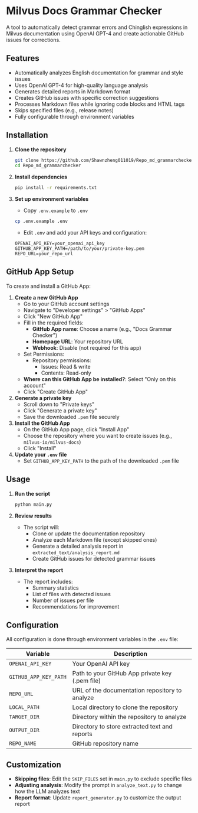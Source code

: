 # Milvus Docs Grammar Checker

A tool to automatically detect grammar errors and Chinglish expressions in Milvus documentation using OpenAI GPT-4 and create actionable GitHub issues for corrections.

## Features

- Automatically analyzes English documentation for grammar and style issues
- Uses OpenAI GPT-4 for high-quality language analysis
- Generates detailed reports in Markdown format
- Creates GitHub issues with specific correction suggestions
- Processes Markdown files while ignoring code blocks and HTML tags
- Skips specified files (e.g., release notes)
- Fully configurable through environment variables

## Installation

1. **Clone the repository**

   ```bash
   git clone https://github.com/Shawnzheng011019/Repo_md_grammarchecker.git
   cd Repo_md_grammarchecker
   ```

2. **Install dependencies**

   ```bash
   pip install -r requirements.txt
   ```

3. **Set up environment variables**

   - Copy `.env.example` to `.env`

   ```bash
   cp .env.example .env
   ```

   - Edit `.env` and add your API keys and configuration:

   ```env
   OPENAI_API_KEY=your_openai_api_key
   GITHUB_APP_KEY_PATH=/path/to/your/private-key.pem
   REPO_URL=your_repo_url
   ```

## GitHub App Setup

To create and install a GitHub App:

1. **Create a new GitHub App**
   - Go to your GitHub account settings
   - Navigate to "Developer settings" > "GitHub Apps"
   - Click "New GitHub App"
   - Fill in the required fields:
     - **GitHub App name**: Choose a name (e.g., "Docs Grammar Checker")
     - **Homepage URL**: Your repository URL
     - **Webhook**: Disable (not required for this app)
   - Set Permissions:
     - Repository permissions:
       - Issues: Read & write
       - Contents: Read-only
   - **Where can this GitHub App be installed?**: Select "Only on this account"
   - Click "Create GitHub App"
2. **Generate a private key**
   - Scroll down to "Private keys"
   - Click "Generate a private key"
   - Save the downloaded `.pem` file securely
3. **Install the GitHub App**
   - On the GitHub App page, click "Install App"
   - Choose the repository where you want to create issues (e.g., `milvus-io/milvus-docs`)
   - Click "Install"
4. **Update your `.env` file**
   - Set `GITHUB_APP_KEY_PATH` to the path of the downloaded `.pem` file

## Usage

1. **Run the script**

   ```bash
   python main.py
   ```

2. **Review results**

   - The script will:
     - Clone or update the documentation repository
     - Analyze each Markdown file (except skipped ones)
     - Generate a detailed analysis report in `extracted_text/analysis_report.md`
     - Create GitHub issues for detected grammar issues

3. **Interpret the report**

   - The report includes:
     - Summary statistics
     - List of files with detected issues
     - Number of issues per file
     - Recommendations for improvement

## Configuration

All configuration is done through environment variables in the `.env` file:

| Variable              | Description                                     |
| --------------------- | ----------------------------------------------- |
| `OPENAI_API_KEY`      | Your OpenAI API key                             |
| `GITHUB_APP_KEY_PATH` | Path to your GitHub App private key (.pem file) |
| `REPO_URL`            | URL of the documentation repository to analyze  |
| `LOCAL_PATH`          | Local directory to clone the repository         |
| `TARGET_DIR`          | Directory within the repository to analyze      |
| `OUTPUT_DIR`          | Directory to store extracted text and reports   |
| `REPO_NAME`           | GitHub repository name                          |

## Customization

- **Skipping files**: Edit the `SKIP_FILES` set in `main.py` to exclude specific files
- **Adjusting analysis**: Modify the prompt in `analyze_text.py` to change how the LLM analyzes text
- **Report format**: Update `report_generator.py` to customize the output report